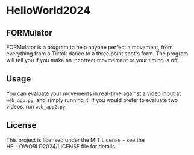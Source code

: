 # HelloWorld2024

## FORMulator
FORMulator is a program to help anyone perfect a movement, from everything from a Tiktok dance to a three point shot's form. The program will tell you if you make an incorrect movmement or your timing is off.

## Usage
You can evaluate your movements in real-time against a video input at `web_app.py`, and simply running it. If you would prefer to evaluate two videos, run `web_app2.py`.

## License
This project is licensed under the MIT License - see the HELLOWORLD2024/LICENSE file for details.
